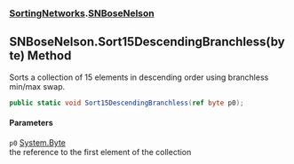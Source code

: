 ### [SortingNetworks](SortingNetworks.md 'SortingNetworks').[SNBoseNelson](SortingNetworks_SNBoseNelson.md 'SortingNetworks.SNBoseNelson')
## SNBoseNelson.Sort15DescendingBranchless(byte) Method
Sorts a collection of 15 elements in descending order using branchless min/max swap.  
```csharp
public static void Sort15DescendingBranchless(ref byte p0);
```
#### Parameters
<a name='SortingNetworks_SNBoseNelson_Sort15DescendingBranchless(byte)_p0'></a>
`p0` [System.Byte](https://docs.microsoft.com/en-us/dotnet/api/System.Byte 'System.Byte')  
the reference to the first element of the collection
  
